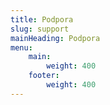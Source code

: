```yaml
---
title: Podpora
slug: support
mainHeading: Podpora
menu:
    main:
        weight: 400
    footer:
        weight: 400
---
```

